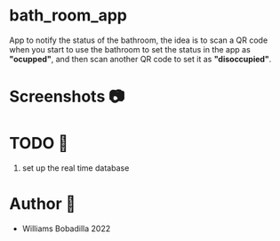 # bath_room_app 
App to notify the status of the bathroom, the idea is to scan a QR code when you start to use the bathroom to set the status in the app as **"ocupped"**, and then scan another QR code to set it as **"disoccupied"**. 

# Screenshots :camera:



# TODO :page_with_curl:
1. set up the real time database


# Author :man:

- Williams Bobadilla 2022

